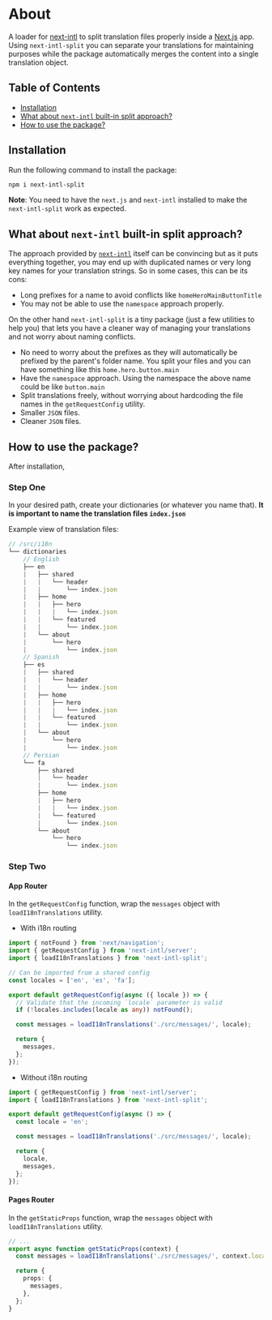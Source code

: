 # About

A loader for [next-intl](https://next-intl-docs.vercel.app/) to split translation files properly inside a [Next.js](https://nextjs.org/) app. Using `next-intl-split` you can separate your translations for maintaining purposes while the package automatically merges the content into a single translation object.

## Table of Contents

- <a href="#installation">Installation</a>
- <a href="#pros">What about `next-intl` built-in split approach?</a>
- <a href="#how_to_use">How to use the package?</a>

## <a id="installation"></a> Installation

Run the following command to install the package:

```bash
npm i next-intl-split
```

**Note**: You need to have the `next.js` and `next-intl` installed to make the `next-intl-split` work as expected.

## <a id="pros"></a>What about `next-intl` built-in split approach?

The approach provided by [`next-intl`](https://next-intl-docs.vercel.app/docs/usage/configuration#messages-split-files) itself can be convincing but as it puts everything together, you may end up with duplicated names or very long key names for your translation strings. So in some cases, this can be its cons:

- Long prefixes for a name to avoid conflicts like `homeHeroMainButtonTitle`
- You may not be able to use the `namespace` approach properly.

On the other hand `next-intl-split` is a tiny package (just a few utilities to help you) that lets you have a cleaner way of managing your translations and not worry about naming conflicts.

- No need to worry about the prefixes as they will automatically be prefixed by the parent's folder name. You split your files and you can have something like this `home.hero.button.main`
- Have the `namespace` approach. Using the namespace the above name could be like `button.main`
- Split translations freely, without worrying about hardcoding the file names in the `getRequestConfig` utility.
- Smaller `JSON` files.
- Cleaner `JSON` files.

## <a id="how_to_use"></a> How to use the package?

After installation,

### Step One

In your desired path, create your dictionaries (or whatever you name that). **It is important to name the translation files `index.json`**

Example view of translation files:

```js
// /src/i18n
└── dictionaries
    // English
    ├── en
    |   ├── shared
    |   |   └── header
    |   |       └── index.json
    |   ├── home
    |   |   ├── hero
    |   |   |   └── index.json
    |   |   └── featured
    |   |       └── index.json
    |   └── about
    |       └── hero
    |           └── index.json
    // Spanish
    ├── es
    |   ├── shared
    |   |   └── header
    |   |       └── index.json
    |   ├── home
    |   |   ├── hero
    |   |   |   └── index.json
    |   |   └── featured
    |   |       └── index.json
    |   └── about
    |       └── hero
    |           └── index.json
    // Persian
    └── fa
        ├── shared
        |   └── header
        |       └── index.json
        ├── home
        |   ├── hero
        |   |   └── index.json
        |   └── featured
        |       └── index.json
        └── about
            └── hero
                └── index.json
```

### Step Two

#### App Router

In the `getRequestConfig` function, wrap the `messages` object with `loadI18nTranslations` utility.

- With i18n routing

```ts
import { notFound } from 'next/navigation';
import { getRequestConfig } from 'next-intl/server';
import { loadI18nTranslations } from 'next-intl-split';

// Can be imported from a shared config
const locales = ['en', 'es', 'fa'];

export default getRequestConfig(async ({ locale }) => {
  // Validate that the incoming `locale` parameter is valid
  if (!locales.includes(locale as any)) notFound();

  const messages = loadI18nTranslations('./src/messages/', locale);

  return {
    messages,
  };
});
```

- Without i18n routing

```ts
import { getRequestConfig } from 'next-intl/server';
import { loadI18nTranslations } from 'next-intl-split';

export default getRequestConfig(async () => {
  const locale = 'en';

  const messages = loadI18nTranslations('./src/messages/', locale);

  return {
    locale,
    messages,
  };
});
```

#### Pages Router

In the `getStaticProps` function, wrap the `messages` object with `loadI18nTranslations` utility.

```ts
// ...
export async function getStaticProps(context) {
  const messages = loadI18nTranslations('./src/messages/', context.locale);

  return {
    props: {
      messages,
    },
  };
}
```
